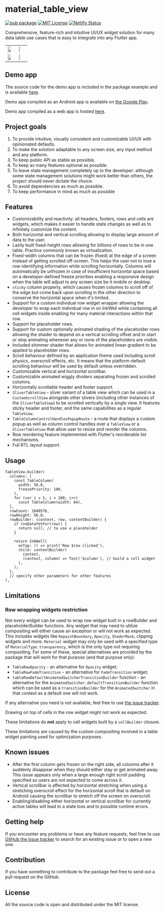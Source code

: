 # material_table_view

[![pub package](https://img.shields.io/pub/v/material_table_view.svg)](https://pub.dev/packages/material_table_view)
[![MIT License](https://img.shields.io/badge/license-MIT-blue.svg)](https://github.com/NikolayNIK/material_table_view/blob/master/LICENSE)
[![Netlify Status](https://api.netlify.com/api/v1/badges/1e81dcb6-9a0d-4fa1-9f70-fca006e8f122/deploy-status)](https://app.netlify.com/sites/visionary-chimera-cb5753/deploys)

Comprehensive, feature-rich and intuitive UI/UX widget solution for many data table use cases
that is easy to integrate into any Flutter app.

<table>
  <tr>
    <td><img src="https://raw.githubusercontent.com/NikolayNIK/material_table_view/f85d7a826a45ead61b927f48626fda39f88cd86b/screenshots/demo-regular-box-windows-light.gif" height="70%"/></td>
    <td><img src="https://raw.githubusercontent.com/NikolayNIK/material_table_view/8b00a3eecf1be0996715965e3088f95a794a1867/screenshots/demo-slivers-android-dark.gif" height="28%"/></td>
  </tr>
  <tr>
    <td><img src="https://raw.githubusercontent.com/NikolayNIK/material_table_view/d316133399f4d5092877e0f416340795029e5dbb/screenshots/demo-controls-move-linux-light.gif" height="70%"/></td>
    <td><img src="https://raw.githubusercontent.com/NikolayNIK/material_table_view/d316133399f4d5092877e0f416340795029e5dbb/screenshots/demo-controls-resize-android-dark.gif" height="28%"/></td>
  </tr>
</table>

## Demo app
The source code for the demo app is included in the package example
and is available [here](https://github.com/NikolayNIK/material_table_view_demo).

Demo app compiled as an Android app is available on [the Google Play](https://play.google.com/store/apps/details?id=com.nikolaynik.material_table_view_demo).

Demo app compiled as a web app is hosted [here](https://master--material-table-view-demo.nikolaynik.com/).

## Project goals
1. To provide intuitive, visually consistent and customizable UI/UX with opinionated defaults.
1. To make the solution adaptable to any screen size, any input method and any platform.
1. To keep public API as stable as possible.
1. To keep as many features optional as possible.
1. To leave state management completely up to the developer: although some state management solutions might work better than others, the project should never dictate the choice. 
1. To avoid dependencies as much as possible.
1. To keep performance in mind as much as possible

## Features

- Customizability and reactivity: all headers, footers, rows and cells are widgets,
  which makes it easier to handle state changes as well as to infinitely customize the content.
- Both horizontal and vertical scrolling allowing to display large
  amount of data to the user.
- Lazily built fixed-height rows allowing for billions of rows
  to be in one table. Practice commonly known as virtualization.
- Fixed-width columns that can be frozen (fixed) at the edge of a screen
  instead of getting scrolled off-screen.
  This helps the user not to lose a row-identifying information
  while scrolling horizontally. Columns will automatically
  be unfrozen in case of insufficient horizontal space based
  on a developer-defined freeze priorities enabling a responsive design
  when the table will adjust to any screen size be it mobile or desktop.
- `sticky` column property, which causes frozen columns
  to scroll off of the edge but come back upon scrolling
  in the other direction to conserve the horizontal space when it's limited.
- Support for a custom individual row widget wrapper allowing
  the developer to wrap each individual row in on InkWell
  while containing all cell widgets inside enabling for
  many material interactions within that row.
- Support for placeholder rows.
- Support for custom optionally animated shading of the placeholder
  rows allowing the shader to depend on a vertical scrolling offset
  and to start or stop animating whenever any or none of
  the placeholders are visible.
- Included shimmer shader that allows for animated linear gradient
  to be applied to placeholder rows.
- Scroll behaviour defined by an application theme used
  including scroll physics, overscroll effects, etc.
  It means that the platform-default scrolling behaviour
  will be used by default unless overridden.
- Customizable vertical and horizontal scrollbar.
- Customizable animated wiggly dividers separating frozen and scrolled columns.
- Horizontally scrollable header and footer support.
- `SliverTableView` - sliver variant of a table view which can be used
  in a `CustomScrollView` alongside other slivers (including other instances
  of the `SliverTableView`) to be scrolled vertically by a single view.
  It features sticky header and footer, and the same capabilities as a regular `TableView`.
- `TableColumnControlHandlesPopupRoute` - a route that displays a custom popup
  as well as column control handles over a `TableView` or a `SliverTableView`
  that allow user to resize and reorder the columns.
- Row reordering feature implemented with Flutter's reorderable list mechanisms.
- Full RTL layout support.

## Usage

    TableView.builder(
      columns: [
        const TableColumn(
          width: 56.0,
          freezePriority: 100,
        ),
        for (var i = 1; i < 100; i++)
          const TableColumn(width: 64),
      ],
      rowCount: 1048576,
      rowHeight: 56.0,
      rowBuilder: (context, row, contentBuilder) {
        if (noDataYetFor(row)) {
          return null; // to use a placeholder
        }

        return InkWell(
          onTap: () => print('Row $row clicked'),
          child: contentBuilder(
            context,
            (context, column) => Text('$column'), // build a cell widget
          ),
        );
      },
      // specify other parameters for other features
    ),

## Limitations

### Row wrapping widgets restriction

Not every widget can be used to wrap row widget built in
a rowBuilder and placeholderBuilder functions.
Any widget that may need to utilize compositing will either cause
an exception or will not work as expected.
This includes widgets like `RepaintBoundary`, `Opacity`, `ShaderMask`,
clipping widgets and more. `Material` widget may only be used with
a specified type of `MaterialType.transparency`, which is the only
type not requiring compositing.
For some of these, special alternatives
are provided by the package that will work for that purpose
(and that purpose only):

- `TableRowOpacity` - an alternative for `Opacity` widget;
- `TableRowFadeTransition` - an alternative for `FadeTransition` widget;
- `tableRowDefaultAnimatedSwitcherTransitionBuilder` function - an alternative
  for the `AnimatedSwitcher.defaultTransitionBuilder` function
  which can be used as a `transitionBuilder` for the `AnimatedSwitcher` in that context
  as a default one will not work.

If any alternative you need is not available,
feel free to use [the issue tracker](https://github.com/NikolayNIK/material_table_view/issues).

Drawing on top of cells in the row widget might not work as expected.

These limitations do **not** apply to cell widgets built by a `cellBuilder` closure.

These limitations are caused by the custom compositing involved in
a table widget painting used for optimization purposes.

## Known issues

- After the first column gets frozen on the
  right side, all columns after it suddenly disappear
  when they should either stay or get animated away.
  This issue appears only when a large enough right
  scroll padding specified so users are not expected
  to come across it.
- Vertical scrollbar is affected by horizontal stretching
  when using a stretching overscroll effect for the
  horizontal scroll that is default on Android causing the
  scrollbar to stretch off the screen on overscroll.
- Enabling/disabling either horizontal or vertical scrollbar
  for currently active tables will lead to a state loss
  and to possible runtime errors.

## Getting help

If you encounter any problems or have any feature requests,
feel free to use [GitHub the issue tracker](https://github.com/NikolayNIK/material_table_view/issues)
to search for an existing issue or to open a new one.

## Contribution

If you have something to contribute to the package
feel free to send out a pull request on the GitHub.

## License

All the source code is open
and distributed under the MIT license.
